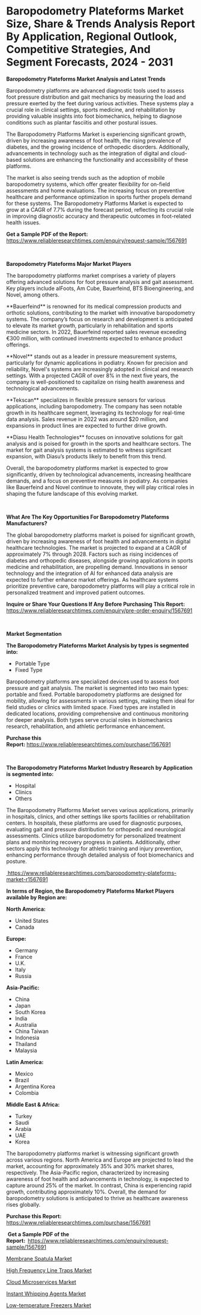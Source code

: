 <p><h1>Baropodometry Plateforms Market Size, Share & Trends Analysis Report By Application, Regional Outlook, Competitive Strategies, And Segment Forecasts, 2024 - 2031</h1></p><p><strong>Baropodometry Plateforms Market Analysis and Latest Trends</strong></p>
<p><p>Baropodometry platforms are advanced diagnostic tools used to assess foot pressure distribution and gait mechanics by measuring the load and pressure exerted by the feet during various activities. These systems play a crucial role in clinical settings, sports medicine, and rehabilitation by providing valuable insights into foot biomechanics, helping to diagnose conditions such as plantar fasciitis and other postural issues.</p><p>The Baropodometry Platforms Market is experiencing significant growth, driven by increasing awareness of foot health, the rising prevalence of diabetes, and the growing incidence of orthopedic disorders. Additionally, advancements in technology such as the integration of digital and cloud-based solutions are enhancing the functionality and accessibility of these platforms.</p><p>The market is also seeing trends such as the adoption of mobile baropodometry systems, which offer greater flexibility for on-field assessments and home evaluations. The increasing focus on preventive healthcare and performance optimization in sports further propels demand for these systems. The Baropodometry Platforms Market is expected to grow at a CAGR of 7.7% during the forecast period, reflecting its crucial role in improving diagnostic accuracy and therapeutic outcomes in foot-related health issues.</p></p>
<p><strong>Get a Sample PDF of the Report:&nbsp;</strong> <a href="https://www.reliableresearchtimes.com/enquiry/request-sample/1567691">https://www.reliableresearchtimes.com/enquiry/request-sample/1567691</a></p>
<p>&nbsp;</p>
<p><strong>Baropodometry Plateforms Major Market Players</strong></p>
<p><p>The baropodometry platforms market comprises a variety of players offering advanced solutions for foot pressure analysis and gait assessment. Key players include alFoots, Am Cube, Bauerfeind, BTS Bioengineering, and Novel, among others.</p><p>**Bauerfeind** is renowned for its medical compression products and orthotic solutions, contributing to the market with innovative baropodometry systems. The company’s focus on research and development is anticipated to elevate its market growth, particularly in rehabilitation and sports medicine sectors. In 2022, Bauerfeind reported sales revenue exceeding €300 million, with continued investments expected to enhance product offerings.</p><p>**Novel** stands out as a leader in pressure measurement systems, particularly for dynamic applications in podiatry. Known for precision and reliability, Novel's systems are increasingly adopted in clinical and research settings. With a projected CAGR of over 8% in the next five years, the company is well-positioned to capitalize on rising health awareness and technological advancements.</p><p>**Tekscan** specializes in flexible pressure sensors for various applications, including baropodometry. The company has seen notable growth in its healthcare segment, leveraging its technology for real-time data analysis. Sales revenue in 2022 was around $20 million, and expansions in product lines are expected to further drive growth.</p><p>**Diasu Health Technologies** focuses on innovative solutions for gait analysis and is poised for growth in the sports and healthcare sectors. The market for gait analysis systems is estimated to witness significant expansion, with Diasu’s products likely to benefit from this trend.</p><p>Overall, the baropodometry platforms market is expected to grow significantly, driven by technological advancements, increasing healthcare demands, and a focus on preventive measures in podiatry. As companies like Bauerfeind and Novel continue to innovate, they will play critical roles in shaping the future landscape of this evolving market.</p></p>
<p>&nbsp;</p>
<p><strong>What Are The Key Opportunities For Baropodometry Plateforms Manufacturers?</strong></p>
<p><p>The global baropodometry platforms market is poised for significant growth, driven by increasing awareness of foot health and advancements in digital healthcare technologies. The market is projected to expand at a CAGR of approximately 7% through 2028. Factors such as rising incidences of diabetes and orthopedic diseases, alongside growing applications in sports medicine and rehabilitation, are propelling demand. Innovations in sensor technology and the integration of AI for enhanced data analysis are expected to further enhance market offerings. As healthcare systems prioritize preventive care, baropodometry platforms will play a critical role in personalized treatment and improved patient outcomes.</p></p>
<p><strong>Inquire or Share Your Questions If Any Before Purchasing This Report:</strong> <a href="https://www.reliableresearchtimes.com/enquiry/pre-order-enquiry/1567691">https://www.reliableresearchtimes.com/enquiry/pre-order-enquiry/1567691</a></p>
<p>&nbsp;</p>
<p><strong>Market Segmentation</strong></p>
<p><strong>The Baropodometry Plateforms Market Analysis by types is segmented into:</strong></p>
<p><ul><li>Portable Type</li><li>Fixed Type</li></ul></p>
<p><p>Baropodometry platforms are specialized devices used to assess foot pressure and gait analysis. The market is segmented into two main types: portable and fixed. Portable baropodometry platforms are designed for mobility, allowing for assessments in various settings, making them ideal for field studies or clinics with limited space. Fixed types are installed in dedicated locations, providing comprehensive and continuous monitoring for deeper analysis. Both types serve crucial roles in biomechanics research, rehabilitation, and athletic performance enhancement.</p></p>
<p><strong>Purchase this Report:&nbsp;</strong><a href="https://www.reliableresearchtimes.com/purchase/1567691">https://www.reliableresearchtimes.com/purchase/1567691</a></p>
<p>&nbsp;</p>
<p><strong>The Baropodometry Plateforms Market Industry Research by Application is segmented into:</strong></p>
<p><ul><li>Hospital</li><li>Clinics</li><li>Others</li></ul></p>
<p><p>The Baropodometry Platforms Market serves various applications, primarily in hospitals, clinics, and other settings like sports facilities or rehabilitation centers. In hospitals, these platforms are used for diagnostic purposes, evaluating gait and pressure distribution for orthopedic and neurological assessments. Clinics utilize baropodometry for personalized treatment plans and monitoring recovery progress in patients. Additionally, other sectors apply this technology for athletic training and injury prevention, enhancing performance through detailed analysis of foot biomechanics and posture.</p></p>
<p><a href="https://www.reliableresearchtimes.com/baropodometry-plateforms-market-r1567691">&nbsp;https://www.reliableresearchtimes.com/baropodometry-plateforms-market-r1567691</a></p>
<p><strong>In terms of Region, the Baropodometry Plateforms Market Players available by Region are:</strong></p>
<p>
    <p> <strong> North America: </strong>
        <ul>
            <li>United States</li>
            <li>Canada</li>
        </ul>
        </p> 
    <p> <strong> Europe: </strong>
        <ul>
            <li>Germany</li>
            <li>France</li>
            <li>U.K.</li>
            <li>Italy</li>
            <li>Russia</li>
        </ul>
        </p> 
    <p> <strong> Asia-Pacific: </strong>
        <ul>
            <li>China</li>
            <li>Japan</li>
            <li>South Korea</li>
            <li>India</li>
            <li>Australia</li>
            <li>China Taiwan</li>
            <li>Indonesia</li>
            <li>Thailand</li>
            <li>Malaysia</li>
        </ul>
        </p> 
    <p> <strong> Latin America: </strong>
        <ul>
            <li>Mexico</li>
            <li>Brazil</li>
            <li>Argentina Korea</li>
            <li>Colombia</li>
        </ul>
        </p> 
    <p> <strong> Middle East & Africa: </strong>
        <ul>
            <li>Turkey</li>
            <li>Saudi</li>
            <li>Arabia</li>
            <li>UAE</li>
            <li>Korea</li>
        </ul>
    </p>
    </p>
<p><p>The baropodometry platforms market is witnessing significant growth across various regions. North America and Europe are projected to lead the market, accounting for approximately 35% and 30% market shares, respectively. The Asia-Pacific region, characterized by increasing awareness of foot health and advancements in technology, is expected to capture around 25% of the market. In contrast, China is experiencing rapid growth, contributing approximately 10%. Overall, the demand for baropodometry solutions is anticipated to thrive as healthcare awareness rises globally.</p></p>
<p><strong>Purchase this Report: </strong><a href="https://www.reliableresearchtimes.com/purchase/1567691">https://www.reliableresearchtimes.com/purchase/1567691</a></p>
<p>&nbsp;<strong>Get a Sample PDF of the Report:&nbsp;&nbsp;</strong><a href="https://www.reliableresearchtimes.com/enquiry/request-sample/1567691">https://www.reliableresearchtimes.com/enquiry/request-sample/1567691</a></p>
<p><strong></strong></p>
<p><p><a href="https://medium.com/@zamzawulan_30490/strategic-market-insights-into-the-global-membrane-spatula-market-2024-2031-3a0a0614e3cb?postPublishedType=repub">Membrane Spatula Market</a></p><p><a href="https://issuu.com/reportprime-2/docs/high-frequency-line-traps-market-si_7550fa0f076603">High Frequency Line Traps Market</a></p><p><a href="https://www.linkedin.com/pulse/global-cloud-microservices-market-focus-product-type-unhte?trackingId=L0wjKyVXQBm0bDjcr4oZwQ%3D%3D">Cloud Microservices Market</a></p><p><a href="https://issuu.com/reportprime-2/docs/instant-whipping-agents-market-size_86dd03e8811a75">Instant Whipping Agents Market</a></p><p><a href="https://medium.com/@zamzawulan_30490/insights-into-the-low-temperature-freezers-industry-market-financial-status-market-size-and-668e48a16441">Low-temperature Freezers Market</a></p></p>